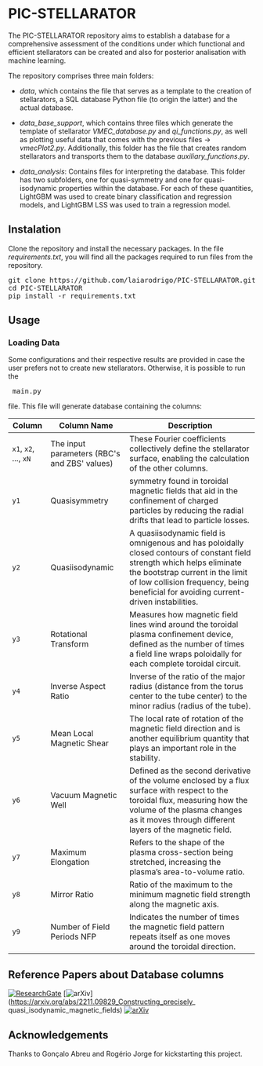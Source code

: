 # PIC-STELLARATOR
The PIC-STELLARATOR repository aims to establish a database for a comprehensive assessment of the conditions under which functional and efficient stellarators can be created and also for posterior analisation with machine learning.

The repository comprises three main folders:
* *data*, which contains the file that serves as a template to the creation of stellarators, a SQL database Python file (to origin the latter) and the actual database.

* *data_base_support*, which contains three files which generate the template of stellarator *VMEC_database.py* and *qi_functions.py*, as well as plotting useful data that comes with the previous files -> *vmecPlot2.py*. Additionally, this folder has the file that creates random stellarators and transports them to the database *auxiliary_functions.py*.

* *data_analysis*: Contains files for interpreting the database. This folder has two subfolders, one for quasi-symmetry and one for quasi-isodynamic properties within the database. For each of these quantities, LightGBM was used to create binary classification and regression models, and LightGBM LSS was used to train a regression model.

## Instalation
Clone the repository and install the necessary packages. In the file *requirements.txt*, you will find all the packages required to run files from the repository.
<pre>
git clone https://github.com/laiarodrigo/PIC-STELLARATOR.git
cd PIC-STELLARATOR
pip install -r requirements.txt
</pre>

## Usage
### Loading Data
Some configurations and their respective results are provided in case the user prefers not to create new stellarators. Otherwise, it is possible to run the <pre> main.py </pre> file. This file will generate database containing the columns:

| Column | Column Name | Description |
|-------------|-------------|-------------|
| `x1`, `x2`, ..., `xN` | The input parameters (RBC's and ZBS' values) | These Fourier coefficients collectively define the stellarator surface, enabling the calculation of the other columns. |
| `y1` | Quasisymmetry | symmetry found in toroidal magnetic fields that aid in the confinement of charged particles by reducing the radial drifts that lead to particle losses. |
| `y2` | Quasiisodynamic |  A quasiisodynamic field is omnigenous and has poloidally closed contours of constant field strength which helps eliminate the bootstrap current in the limit of low collision frequency, being beneficial for avoiding current-driven instabilities. |
| `y3` | Rotational Transform | Measures how magnetic field lines wind around the toroidal plasma confinement device, defined as the number of times a field line wraps poloidally for each complete toroidal circuit. |
| `y4` | Inverse Aspect Ratio |  Inverse of the ratio of the major radius (distance from the torus center to the tube center) to the minor radius (radius of the tube). |
| `y5` | Mean Local Magnetic Shear | The local rate of rotation of the magnetic field direction and is another equilibrium quantity that plays an important role in the stability. |
| `y6` | Vacuum Magnetic Well | Defined as the second derivative of the volume enclosed by a flux surface with respect to the toroidal flux, measuring how the volume of the plasma changes as it moves through different layers of the magnetic field. |
| `y7` | Maximum Elongation | Refers to the shape of the plasma cross-section being stretched, increasing the plasma’s area-to-volume ratio. |
| `y8` | Mirror Ratio | Ratio of the maximum to the minimum magnetic field strength along the magnetic axis. |
| `y9` | Number of Field Periods NFP | Indicates the number of times the magnetic field pattern repeats itself as one moves around the toroidal direction. |


## Reference Papers about Database columns

[![ResearchGate](https://img.shields.io/badge/ResearchGate-Magnetic_fields_with_precise_quasisymmetry-brightgreen)](https://www.researchgate.net/publication/353791041_Magnetic_fields_with_precise_quasisymmetry)
[![arXiv](https://img.shields.io/badge/arXiv-2211.09829-brightgreen)](https://arxiv.org/abs/2211.09829_Constructing_precisely_ quasi_isodynamic_magnetic_fields)
[![arXiv](https://img.shields.io/badge/arXiv-2006.14881-brightgreen)](https://arxiv.org/abs/2006.14881)


## Acknowledgements
Thanks to Gonçalo Abreu and Rogério Jorge for kickstarting this project.
